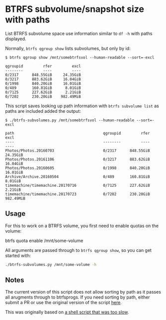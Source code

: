 # BTRFS subvolume/snapshot size with paths

List BTRFS subvolume space use information similar to `df -h` with paths displayed.

Normally, `btrfs qgroup show` lists subvolumes, but only by id:

```
$ btrfs qgroup show /mnt/somebtrfsvol --human-readable --sort=-excl

qgroupid         rfer         excl
--------         ----         ----
0/2317      848.55GiB     24.35GiB
0/3217      883.62GiB     16.04GiB
0/1998      840.20GiB     16.01GiB
0/489       160.81GiB      8.01GiB
0/7125      227.62GiB      2.21GiB
0/7202      230.20GiB    982.49MiB
```

This script saves looking up path information with `btrfs subvolume list` as paths
are included added the output:

```
$ ./btrfs-subvolumes.py /mnt/somebtrfsvol --human-readable --sort=-excl

path                                        qgroupid         rfer         excl
----                                        --------         ----         ----
Photos/Photos.20160703                      0/2317      848.55GiB     24.35GiB
Photos/Photos.20161106                      0/3217      883.62GiB     16.04GiB
Photos/Photos.20160605                      0/1998      840.20GiB     16.01GiB
Archive/Archive.20160504                    0/489       160.81GiB      8.01GiB
timemachine/timemachine.20170716            0/7125      227.62GiB      2.21GiB
timemachine/timemachine.20170723            0/7202      230.20GiB    982.49MiB
```

## Usage

For this to work on a BTRFS volume, you first need to enable quotas on the volume:

   btrfs quota enable /mnt/some-volume

All arguments are passed through to `btrfs qgroup show`, so you can get started with:

```bash
./btrfs-subvolumes.py /mnt/some-volume -h
```

## Notes

The current version of this script does not allow sorting by path as it passes
all arugments through to btrfsprogs. If you need sorting by path, either submit a PR
or use the original version of the script [here](https://github.com/stecman/btrfs-df/commit/096f480cad6ba5c0573d9523093195a1e33f5808).

This was originally based on [a shell script that was too slow](https://github.com/agronick/btrfs-size).

